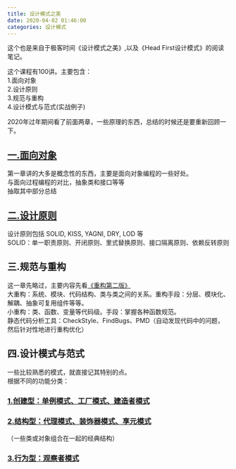 ```yaml
---
title: 设计模式之美
date: 2020-04-02 01:46:00
categories: 设计模式
---
```


这个也是来自于极客时间《设计模式之美》,以及《Head First设计模式》的阅读笔记。

这个课程有100讲。主要包含：  
1.面向对象  
2.设计原则  
3.规范与重构  
4.设计模式与范式(实战例子)  

2020年过年期间看了前面两章，一些原理的东西，总结的时候还是要重新回顾一下。

## [一.面向对象](https://github.com/LayneHuang/ForEasyCode/blob/master/normal/design_pattern/design_pattern_beauty_oop.md)
第一章讲的大多是概念性的东西，主要是面向对象编程的一些好处。  
与面向过程编程的对比，抽象类和接口等等  
抽取其中部分总结

## [二.设计原则](https://github.com/LayneHuang/ForEasyCode/blob/master/normal/design_pattern/design_pattern_beauty_rule.md)
设计原则包括 SOLID, KISS, YAGNI, DRY, LOD 等  
SOLID：单一职责原则、开闭原则、里式替换原则、接口隔离原则、依赖反转原则  

## 三.规范与重构
这一章先略过，主要内容先看[《重构第二版》]((https://github.com/LayneHuang/ForEasyCode/blob/master/normal/restructure.md))  
大重构：系统、模块、代码结构、类与类之间的关系。重构手段：分层、模块化、解耦、抽象可复用组件等等。  
小重构：类、函数、变量等代码级。手段：掌握各种函数规范。  
静态代码分析工具：CheckStyle、FindBugs、PMD（自动发现代码中的问题，然后针对性地进行重构优化）  

## 四.设计模式与范式
一些比较熟悉的模式，就直接记其特别的点。  
根据不同的功能分类：  

### [1.创建型：单例模式、工厂模式、建造者模式](https://github.com/LayneHuang/ForEasyCode/blob/master/normal/design_pattern/design_pattern_beauty_create.md)

### [2.结构型：代理模式、装饰器模式、享元模式](https://github.com/LayneHuang/ForEasyCode/blob/master/normal/design_pattern/design_pattern_beauty_structure.md)
（一些类或对象组合在一起的经典结构）

### [3.行为型：观察者模式](https://github.com/LayneHuang/ForEasyCode/blob/master/normal/design_pattern/design_pattern_beauty_action.md)  

